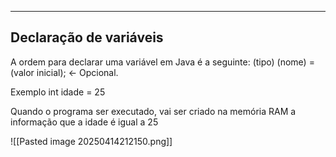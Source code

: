 
---
## Declaração de variáveis

A ordem para declarar uma variável em Java é a seguinte:
(tipo) (nome) = (valor inicial); <- Opcional.

Exemplo
	int idade = 25

Quando o programa ser executado, vai ser criado na memória RAM a informação que a idade é igual a 25

![[Pasted image 20250414212150.png]]



